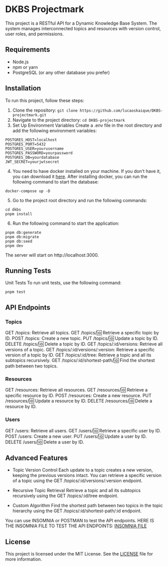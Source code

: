 # DKBS Projectmark

This project is a RESTful API for a Dynamic Knowledge Base System. The system manages interconnected topics and resources with version control, user roles, and permissions.


## Requirements

- Node.js
- npm or yarn
- PostgreSQL (or any other database you prefer)

## Installation

To run this project, follow these steps:

1. Clone the repository: `git clone https://github.com/lucaoskaique/DKBS-projectmark.git`
2. Navigate to the project directory: `cd DKBS-projectmark`
3. Set Up Environment Variables
Create a .env file in the root directory and add the following environment variables:

```
POSTGRES_HOST=localhost
POSTGRES_PORT=5432
POSTGRES_USER=yourusername
POSTGRES_PASSWORD=yourpassword
POSTGRES_DB=yourdatabase
JWT_SECRET=yourjwtsecret
```

4. You need to have docker installed on your machine. If you don't have it, you can download it [here](https://www.docker.com/products/docker-desktop). After installing docker, you can run the following command to start the database:

```
docker-compose up -D
```

5. Go to the project root directory and run the following commands:

```
cd dkbs
pnpm install
```
6. Run the following command to start the application:

```
pnpm db:generate
pnpm db:migrate
pnpm db:seed
pnpm dev
```

The server will start on http://localhost:3000.

## Running Tests
Unit Tests
To run unit tests, use the following command:

```
pnpm test
```
## API Endpoints
### Topics
GET /topics: Retrieve all topics.
GET /topics/:id: Retrieve a specific topic by ID.
POST /topics: Create a new topic.
PUT /topics/:id: Update a topic by ID.
DELETE /topics/:id: Delete a topic by ID.
GET /topics/:id/versions: Retrieve all versions of a topic.
GET /topics/:id/versions/:version: Retrieve a specific version of a topic by ID.
GET /topics/:id/tree: Retrieve a topic and all its subtopics recursively.
GET /topics/:id/shortest-path/:id: Find the shortest path between two topics.

### Resources
GET /resources: Retrieve all resources.
GET /resources/:id: Retrieve a specific resource by ID.
POST /resources: Create a new resource.
PUT /resources/:id: Update a resource by ID.
DELETE /resources/:id: Delete a resource by ID.
### Users
GET /users: Retrieve all users.
GET /users/:id: Retrieve a specific user by ID.
POST /users: Create a new user.
PUT /users/:id: Update a user by ID.
DELETE /users/:id: Delete a user by ID.

## Advanced Features
- Topic Version Control
Each update to a topic creates a new version, keeping the previous versions intact. You can retrieve a specific version of a topic using the GET /topics/:id/versions/:version endpoint.

- Recursive Topic Retrieval
Retrieve a topic and all its subtopics recursively using the GET /topics/:id/tree endpoint.

- Custom Algorithm
Find the shortest path between two topics in the topic hierarchy using the GET /topics/:id/shortest-path/:id endpoint.

You can use INSOMNIA or POSTMAN to test the API endpoints.
HERE IS THE INSOMNIA FILE TO TEST THE API ENDPOINTS: [INSOMNIA FILE](DKBS-06-09.json)

## License

This project is licensed under the MIT License. See the [LICENSE](LICENSE) file for more information.
